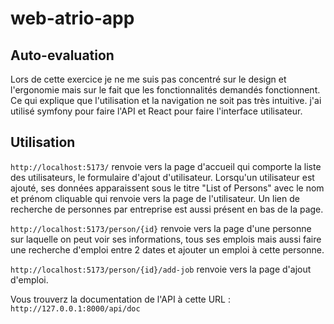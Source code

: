 # web-atrio-app

## Auto-evaluation
Lors de cette exercice je ne me suis pas concentré sur le design et l'ergonomie mais sur le fait que les fonctionnalités demandés fonctionnent. Ce qui explique que l'utilisation et la navigation ne soit pas très intuitive. j'ai utilisé symfony pour faire l'API et React pour faire l'interface utilisateur.

## Utilisation
```http://localhost:5173/``` renvoie vers la page d'accueil qui comporte la liste des utilisateurs, le formulaire d'ajout d'utilisateur.
Lorsqu'un utilisateur est ajouté, ses données apparaissent sous le titre "List of Persons" avec le nom et prénom cliquable qui renvoie vers la page de l'utilisateur.
Un lien de recherche de personnes par entreprise est aussi présent en bas de la page.

```http://localhost:5173/person/{id}``` renvoie vers la page d'une personne sur laquelle on peut voir ses informations, tous ses emplois mais aussi faire une recherche d'emploi entre 2 dates et ajouter un emploi à cette personne.

```http://localhost:5173/person/{id}/add-job``` renvoie vers la page d'ajout d'emploi.


Vous trouverz la documentation de l'API à cette URL : ```http://127.0.0.1:8000/api/doc```
